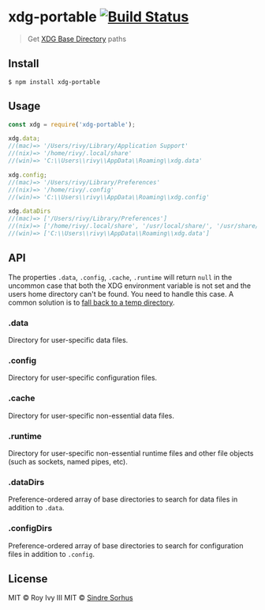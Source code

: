 # xdg-portable [![Build Status](https://travis-ci.org/rivy/js.xdg-portable.svg?branch=master)](https://travis-ci.org/rivy/js.xdg-portable)

> Get [XDG Base Directory](https://specifications.freedesktop.org/basedir-spec/basedir-spec-latest.html) paths


## Install

```
$ npm install xdg-portable
```


## Usage

```js
const xdg = require('xdg-portable');

xdg.data;
//(mac)=> '/Users/rivy/Library/Application Support'
//(nix)=> '/home/rivy/.local/share'
//(win)=> 'C:\\Users\\rivy\\AppData\\Roaming\\xdg.data'

xdg.config;
//(mac)=> '/Users/rivy/Library/Preferences'
//(nix)=> '/home/rivy/.config'
//(win)=> 'C:\\Users\\rivy\\AppData\\Roaming\\xdg.config'

xdg.dataDirs
//(mac)=> ['/Users/rivy/Library/Preferences']
//(nix)=> ['/home/rivy/.local/share', '/usr/local/share/', '/usr/share/']
//(win)=> ['C:\\Users\\rivy\\AppData\\Roaming\\xdg.data']
```


## API

The properties `.data`, `.config`, `.cache`, `.runtime` will return `null` in the uncommon case that both the XDG environment variable is not set and the users home directory can't be found. You need to handle this case. A common solution is to [fall back to a temp directory](https://github.com/yeoman/configstore/blob/b82690fc401318ad18dcd7d151a0003a4898a314/index.js#L15).

### .data

Directory for user-specific data files.

### .config

Directory for user-specific configuration files.

### .cache

Directory for user-specific non-essential data files.

### .runtime

Directory for user-specific non-essential runtime files and other file objects (such as sockets, named pipes, etc).

### .dataDirs

Preference-ordered array of base directories to search for data files in addition to `.data`.

### .configDirs

Preference-ordered array of base directories to search for configuration files in addition to `.config`.


## License

MIT © Roy Ivy III
MIT © [Sindre Sorhus](https://sindresorhus.com)
